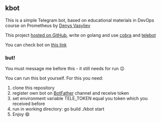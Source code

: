## kbot
This is a simple Telegram bot, based on educational materials in DevOps course on
Prometheus by [Denys Vasyliev](https://github.com/den-vasyliev) 

This project [hosted on GitHub](https://github.com/gafaroff77/kbot), write on golang
and use [cobra](https://github.com/spf13/cobra) and [telebot](https://pkg.go.dev/gopkg.in/telebot.v3)

You can check bot on [this link](https://t.me/gafaroff77_kbot)
### but!
You must message me before this - it still needs for run :wink:

You can run this bot yourself. For this you need:
1. clone this repository
2. register own bot on [BotFather](https://t.me/BotFather) channel and receive token
3. set environment variable TELE_TOKEN equal you token which you received before
4. run in working directory:
   go build
   ./kbot start
5. Enjoy :smile: